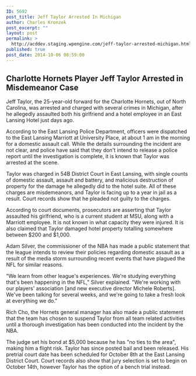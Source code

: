 ```yaml
---
ID: 5692
post_title: Jeff Taylor Arrested In Michigan
author: Charles Kronzek
post_excerpt: ""
layout: post
permalink: >
  http://acddev.staging.wpengine.com/jeff-taylor-arrested-michigan.html
published: true
post_date: 2014-10-06 08:59:00
---
```

<h2>Charlotte Hornets Player Jeff Taylor Arrested in Misdemeanor Case</h2>
Jeff Taylor, the 25-year-old forward for the Charlotte Hornets, out of North Carolina, was arrested and charged with several crimes in Michigan, after he allegedly assaulted both his girlfriend and a hotel employee in an East Lansing Hotel just days ago.

According to the East Lansing Police Department, officers were dispatched to the East Lansing Marriott at University Place, at about 1 am in the morning for a domestic assault call. While the details surrounding the incident are not clear, and police have said that they don't intend to release a police report until the investigation is complete, it is known that Taylor was arrested at the scene.<!--more-->

Taylor was charged in 54B District Court in East Lansing, with single counts of domestic assault, assault and battery, and malicious destruction of property for the damage he allegedly did to the hotel suite. All of these charges are misdemeanors, and Taylor is facing up to a year in jail as a result. Court records show that he pleaded not guilty to the charges.

According to court documents, prosecutors are asserting that Taylor assaulted his girlfriend, who is a current student at MSU, along with a Marriott employee. It is not known in what capacity they were injured. It is also claimed that Taylor damaged hotel property totalling somewhere between $200 and $1,000.

Adam Silver, the commissioner of the NBA has made a public statement that the league intends to review their policies regarding domestic assault as a result of the media storm surrounding recent events that have plagued the NFL for similar reasons.

"We learn from other league's experiences. We're studying everything that's been happening in the NFL," Silver explained. "We're working with our players' association [and new executive director Michele Roberts]. We've been talking for several weeks, and we're going to take a fresh look at everything we do."

Rich Cho, the Hornets general manager has also made a public statement that the team has chosen to suspend Taylor from all team related activities until a thorough investigation has been conducted into the incident by the NBA.

The judge set his bond at $5,000 because he has "no ties to the area", making him a flight risk. Taylor has since posted bail and been released. His pretrial court date has been scheduled for October 8th at the East Lansing District Court. Court records also show that jury selection is set to begin on October 14th, however Taylor has the option of a bench trial instead.
